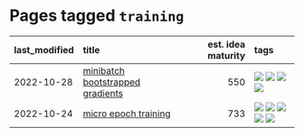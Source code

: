 # Pages tagged `training`

|last_modified|title|est. idea maturity|tags
|:---|:---|---:|:---|
|2022-10-28|[minibatch bootstrapped gradients](../minibatch-bootstrapped-gradients.md)|550|[![](https://img.shields.io/badge/tag-experimental-3a20e)](../tags/experimental.md) [![](https://img.shields.io/badge/tag-optimization-4aea2)](../tags/optimization.md) [![](https://img.shields.io/badge/tag-training-a4124b)](../tags/training.md) [![](https://img.shields.io/badge/tag-wip-dc62b7)](../tags/wip.md)|
|2022-10-24|[micro epoch training](../micro-epoch.md)|733|[![](https://img.shields.io/badge/tag-augmentation-e3be61)](../tags/augmentation.md) [![](https://img.shields.io/badge/tag-dataset-d82abc)](../tags/dataset.md) [![](https://img.shields.io/badge/tag-heuristics-e9b626)](../tags/heuristics.md) [![](https://img.shields.io/badge/tag-tooling-eac1b9)](../tags/tooling.md) [![](https://img.shields.io/badge/tag-training-a4124b)](../tags/training.md)|